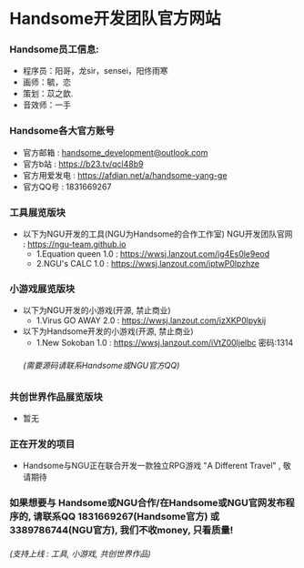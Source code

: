 # Handsome开发团队官方网站
### Handsome员工信息:
- 程序员：阳哥，龙sir，sensei，阳佟雨寒                                      
- 画师：毓，恋
- 策划：苡之歆.                  
- 音效师：一手
                       
### Handsome各大官方账号
- 官方邮箱 : handsome_development@outlook.com
- 官方b站 : <https://b23.tv/qcl48b9>    
- 官方用爱发电 : <https://afdian.net/a/handsome-yang-ge>
- 官方QQ号 : 1831669267

### 工具展览版块
- 以下为NGU开发的工具(NGU为Handsome的合作工作室) NGU开发团队官网 : <https://ngu-team.github.io>
  - 1.Equation queen 1.0 : <https://wwsj.lanzout.com/ig4Es0le9eod>
  - 2.NGU's CALC 1.0 : <https://wwsj.lanzout.com/iptwP0lpzhze>

### 小游戏展览版块
- 以下为NGU开发的小游戏(开源, 禁止商业)
  - 1.Virus GO AWAY 2.0 : <https://wwsj.lanzout.com/izXKP0lpykij>
- 以下为Handsome开发的小游戏(开源, 禁止商业)
  - 1.New Sokoban 1.0 : <https://wwsj.lanzout.com/iVtZ00ljelbc> 密码:1314
  ###### (需要源码请联系Handsome或NGU官方QQ)

### 共创世界作品展览版块
- 暂无

### 正在开发的项目
- Handsome与NGU正在联合开发一款独立RPG游戏 "A Different Travel" , 敬请期待

### 如果想要与 Handsome或NGU合作/在Handsome或NGU官网发布程序的, 请联系QQ 1831669267(Handsome官方) 或 3389786744(NGU官方), 我们不收money, 只看质量!
###### (支持上线 : 工具, 小游戏, 共创世界作品)
